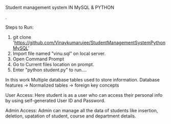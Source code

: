 Student management system IN MySQL & PYTHON

.


Steps to Run:
1. git clone 'https://github.com/Vinaykumarujee/StudentManagementSystemPythonMySQL'
2. Import file named "vinu.sql" on local server.
3. Open Command Prompt
4. Go to Current files location on prompt.
5. Enter "python student.py" to run....


In this work Multiple database tables used to store information.
Database features
-> Normalized tables
-> foreign key concepts 

User Access:
Here student is as a user who can access their personal info by using self-generated User ID and Password. 

Admin Access:
Admin can manage all the data of students like insertion, deletion, upatation of student, course and department details.
